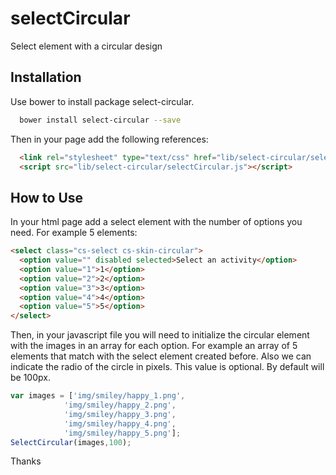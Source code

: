 # selectCircular
Select element with a circular design

## Installation

Use bower to install package select-circular.
```bash
  bower install select-circular --save
```

Then in your page add the following references:
```html
  <link rel="stylesheet" type="text/css" href="lib/select-circular/selectCircular.css">
  <script src="lib/select-circular/selectCircular.js"></script>
```

## How to Use

In your html page add a select element with the number of options you need.
For example 5 elements:

```html
<select class="cs-select cs-skin-circular">
  <option value="" disabled selected>Select an activity</option>
  <option value="1">1</option>
  <option value="2">2</option>
  <option value="3">3</option>
  <option value="4">4</option>
  <option value="5">5</option>
</select>
```

Then, in your javascript file you will need to initialize the circular element with the images in an array for each option.
For example an array of 5 elements that match with the select element created before.
Also we can indicate the radio of the circle in pixels. This value is optional. By default will be 100px.

```javascript
var images = ['img/smiley/happy_1.png',
            'img/smiley/happy_2.png',
            'img/smiley/happy_3.png',
            'img/smiley/happy_4.png',
            'img/smiley/happy_5.png'];
SelectCircular(images,100);
```

Thanks
